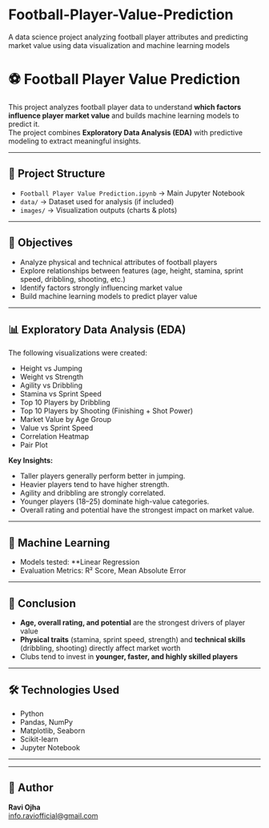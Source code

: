 # Football-Player-Value-Prediction
A data science project analyzing football player attributes and predicting market value using data visualization and machine learning models
# ⚽ Football Player Value Prediction  

This project analyzes football player data to understand **which factors influence player market value** and builds machine learning models to predict it.  
The project combines **Exploratory Data Analysis (EDA)** with predictive modeling to extract meaningful insights.  

---

## 📂 Project Structure
- `Football Player Value Prediction.ipynb` → Main Jupyter Notebook  
- `data/` → Dataset used for analysis (if included)  
- `images/` → Visualization outputs (charts & plots)  

---

## 🎯 Objectives
- Analyze physical and technical attributes of football players  
- Explore relationships between features (age, height, stamina, sprint speed, dribbling, shooting, etc.)  
- Identify factors strongly influencing market value  
- Build machine learning models to predict player value  

---

## 📊 Exploratory Data Analysis (EDA)
The following visualizations were created:
- Height vs Jumping  
- Weight vs Strength  
- Agility vs Dribbling  
- Stamina vs Sprint Speed  
- Top 10 Players by Dribbling  
- Top 10 Players by Shooting (Finishing + Shot Power)  
- Market Value by Age Group  
- Value vs Sprint Speed  
- Correlation Heatmap  
- Pair Plot  

**Key Insights:**  
- Taller players generally perform better in jumping.  
- Heavier players tend to have higher strength.  
- Agility and dribbling are strongly correlated.  
- Younger players (18–25) dominate high-value categories.  
- Overall rating and potential have the strongest impact on market value.  

---

## 🤖 Machine Learning
- Models tested: **Linear Regression
- Evaluation Metrics: R² Score, Mean Absolute Error  

---

## 📌 Conclusion
- **Age, overall rating, and potential** are the strongest drivers of player value  
- **Physical traits** (stamina, sprint speed, strength) and **technical skills** (dribbling, shooting) directly affect market worth  
- Clubs tend to invest in **younger, faster, and highly skilled players**  

---

## 🛠️ Technologies Used
- Python 
- Pandas, NumPy  
- Matplotlib, Seaborn  
- Scikit-learn  
- Jupyter Notebook  

---



---

## 👤 Author
**Ravi Ojha**  
info.raviofficial@gmail.com
